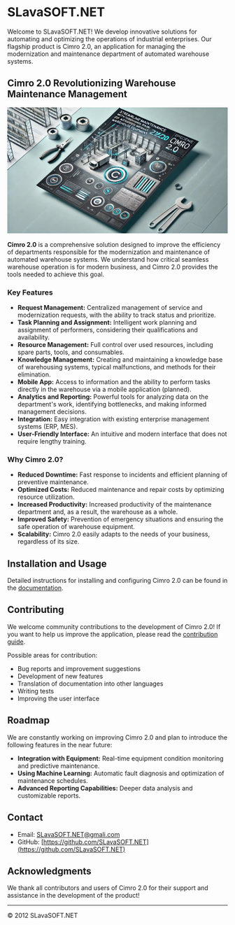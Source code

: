 # SLavaSOFT.NET

<!--![SLavaSOFT.NET Logo (Recommended to add logo)](./assets/logo.png)-->

Welcome to SLavaSOFT.NET! We develop innovative solutions for automating and optimizing the operations of industrial enterprises. Our flagship product is Cimro 2.0, an application for managing the modernization and maintenance department of automated warehouse systems.

## Cimro 2.0 Revolutionizing Warehouse Maintenance Management

![Cimro 2.0 Screenshot (Recommended to add screenshot)](./Resources/Poster.webp)

**Cimro 2.0** is a comprehensive solution designed to improve the efficiency of departments responsible for the modernization and maintenance of automated warehouse systems. We understand how critical seamless warehouse operation is for modern business, and Cimro 2.0 provides the tools needed to achieve this goal.

### Key Features

*   **Request Management:** Centralized management of service and modernization requests, with the ability to track status and prioritize.
*   **Task Planning and Assignment:** Intelligent work planning and assignment of performers, considering their qualifications and availability.
*   **Resource Management:** Full control over used resources, including spare parts, tools, and consumables.
*   **Knowledge Management:** Creating and maintaining a knowledge base of warehousing systems, typical malfunctions, and methods for their elimination.
*   **Mobile App:** Access to information and the ability to perform tasks directly in the warehouse via a mobile application (planned).
*   **Analytics and Reporting:** Powerful tools for analyzing data on the department's work, identifying bottlenecks, and making informed management decisions.
*   **Integration:** Easy integration with existing enterprise management systems (ERP, MES).
*   **User-Friendly Interface:** An intuitive and modern interface that does not require lengthy training.

### Why Cimro 2.0?

*   **Reduced Downtime:** Fast response to incidents and efficient planning of preventive maintenance.
*   **Optimized Costs:** Reduced maintenance and repair costs by optimizing resource utilization.
*   **Increased Productivity:** Increased productivity of the maintenance department and, as a result, the warehouse as a whole.
*   **Improved Safety:** Prevention of emergency situations and ensuring the safe operation of warehouse equipment.
*   **Scalability:** Cimro 2.0 easily adapts to the needs of your business, regardless of its size.

## Installation and Usage

Detailed instructions for installing and configuring Cimro 2.0 can be found in the [documentation](./Resources/Installation.md).

## Contributing

We welcome community contributions to the development of Cimro 2.0! If you want to help us improve the application, please read the [contribution guide](./Resources/Contributing.md).

Possible areas for contribution:

*   Bug reports and improvement suggestions
*   Development of new features
*   Translation of documentation into other languages
*   Writing tests
*   Improving the user interface

## Roadmap

We are constantly working on improving Cimro 2.0 and plan to introduce the following features in the near future:

*   **Integration with Equipment:** Real-time equipment condition monitoring and predictive maintenance.
*   **Using Machine Learning:** Automatic fault diagnosis and optimization of maintenance schedules.
*   **Advanced Reporting Capabilities:** Deeper data analysis and customizable reports.

## Contact

*   Email: [SLavaSOFT.NET@gmali.com](mailto:slavasoft.net@gmail.com)
*   GitHub: [https://github.com/SLavaSOFT.NET](https://github.com/SLavaSOFT.NET)

## Acknowledgments

We thank all contributors and users of Cimro 2.0 for their support and assistance in the development of the product!

---

© 2012 SLavaSOFT.NET
